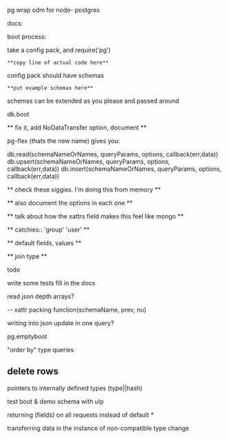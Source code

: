 pg wrap odm for node- postgres

docs:

boot process:

take a config pack, and require('pg')

    **copy line of actual code here**

config pack should have schemas

    **put example schemas here**

schemas can be extended as you please and passed around

db.boot

** fix it, add NoDataTransfer option, document **


pg-flex (thats the new name) gives you:

db.read(schemaNameOrNames, queryParams, options, callback(err,data))
db.upsert(schemaNameOrNames, queryParams, options, callback(err,data))
db.insert(schemaNameOrNames, queryParams, options, callback(err,data))

** check these siggies. I'm doing this from memory **

** also document the options in each one **

** talk about how the xattrs field makes this feel like mongo **

** catchies:: 'group' 'user' **

** default fields, values **

** join type **


todo

write some tests
fill in the docs

read json
depth arrays?

-- xattr packing
function(schemaName, prev, nu)

writing into json
update in one query?

pg.emptyboot

"order by" type queries

delete rows
------------------------------

pointers to internally defined types (type||hash)

test boot & demo schema with ulp

returning (fields) on all requests instead of default *

transferring data in the instance of non-compatible type change